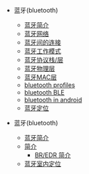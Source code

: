 

* 蓝牙(bluetooth)
    * [ 蓝牙简介 ](./bluetooth.md)
    * [ 蓝牙网络 ](./bluetooth_network.md)
    * [ 蓝牙间的连接 ](./bluetooth_connection.md)
    * [ 蓝牙工作模式 ](./bluetooth_work_model.md)
    * [ 蓝牙协议栈/层 ](./bluetooth_protocol_stack.md)
    * [ 蓝牙物理层 ](./bluetooth_physical_layer.md)
    * [ 蓝牙MAC层 ](./bluetooth_mac_layer.md)
    * [ bluetooth profiles ](./bluetooth_profile.md)
    * [ bluetooth BLE ](./bluetooth_BLE.md)
    * [ bluetooth in android ](./bluetooth_android.md)
    * [ 蓝牙定位 ](./bluetooth_indoor_positioning.md)

* 蓝牙(bluetooth)
    * [ 蓝牙简介 ](./bluetooth.md)
    * [ 简介 ](./bluetooth_general_description.md)
        * [ BR/EDR 简介 ](./bluetooth_overview_of_BR_EDR_operation.md)
    * [ 蓝牙室内定位 ](./bluetooth_indoor_positioning.md)
